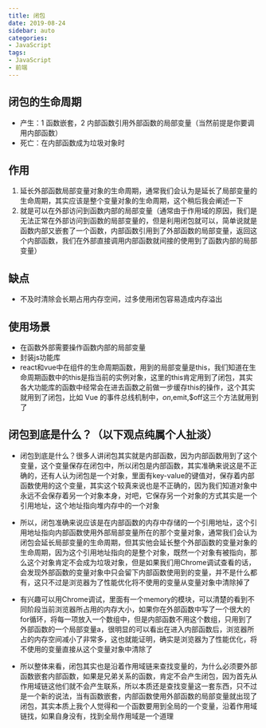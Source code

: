 ```yaml
---
title: 闭包
date: 2019-08-24
sidebar: auto
categories:
- JavaScript
tags:
- JavaScript
- 前端
---
```


##  闭包的生命周期

- 产生：1 函数嵌套，2 内部函数引用外部函数的局部变量（当然前提是你要调用内部函数）
- 死亡：在内部函数成为垃圾对象时

##  作用

1.  延长外部函数局部变量对象的生命周期，通常我们会认为是延长了局部变量的生命周期，其实应该是整个变量对象的生命周期，这个稍后我会阐述一下
2.  就是可以在外部访问到函数内部的局部变量（通常由于作用域的原因，我们是无法正常在外部访问到函数的局部变量的，但是利用闭包就可以，简单说就是函数内部又嵌套了一个函数，内部函数引用到了外部函数的局部变量，返回这个内部函数，我们在外部直接调用内部函数就间接的使用到了函数内部的局部变量）

##  缺点

- 不及时清除会长期占用内存空间，过多使用闭包容易造成内存溢出

##  使用场景

- 在函数外部需要操作函数内部的局部变量
- 封装js功能库
- react和vue中在组件的生命周期函数，用到的局部变量是this，我们知道在生命周期函数中的this是指当前的实例对象，这里的this肯定用到了闭包，其实各大功能库的函数中经常会在进去函数之前做一步缓存this的操作，这个其实就用到了闭包，比如 Vue 的事件总线机制中，$on,$emit,$off这三个方法就用到了

##  闭包到底是什么？（以下观点纯属个人扯淡）

- 闭包到底是什么？很多人讲闭包其实就是内部函数，因为内部函数用到了这个变量，这个变量保存在闭包中，所以闭包是内部函数，其实准确来说这是不正确的，还有人认为闭包是一个对象，里面有key-value的键值对，保存着内部函数使用的这个变量，其实这个较真来说也是不正确的，因为我们知道对象中永远不会保存着另一个对象本身，对吧，它保存另一个对象的方式其实是一个引用地址，这个地址指向堆内存中的一个对象

- 所以，闭包准确来说应该是在内部函数的内存中存储的一个引用地址，这个引用地址指向内部函数使用外部局部变量所在的那个变量对象，通常我们会认为闭包会延长局部变量的生命周期，但其实他会延长整个外部函数的变量对象的生命周期，因为这个引用地址指向的是整个对象，既然一个对象有被指向，那么这个对象肯定不会成为垃圾对象，但是如果我们用Chrome调试查看的话，会发现外部函数的变量对象中只会留下内部函数使用到的变量，并不是什么都有，这只不过是浏览器为了性能优化将不使用的变量从变量对象中清除掉了

- 有兴趣可以用Chrome调试，里面有一个memory的模块，可以清楚的看到不同阶段当前浏览器所占用的内存大小，如果你在外部函数中写了一个很大的for循环，将每一项放入一个数组中，但是内部函数不用这个数组，只用到了外部函数的一个局部变量a，很明显的可以看出在进入内部函数后，浏览器所占的内存空间减小了非常多，这也就能证明，确实是浏览器为了性能优化，将不使用的变量直接从这个变量对象中清除了

- 所以整体来看，闭包其实也是沿着作用域链来查找变量的，为什么必须要外部函数嵌套内部函数，如果是兄弟关系的函数，肯定不会产生闭包，因为首先从作用域链这他们就不会产生联系，所以本质还是查找变量这一套东西，只不过是一个新的说法，当有函数嵌套，内部函数使用外部函数的局部变量就出现了闭包，其实本质上我个人觉得和一个函数要用到全局的一个变量，沿着作用域链找，如果自身没有，找到全局作用域是一个道理